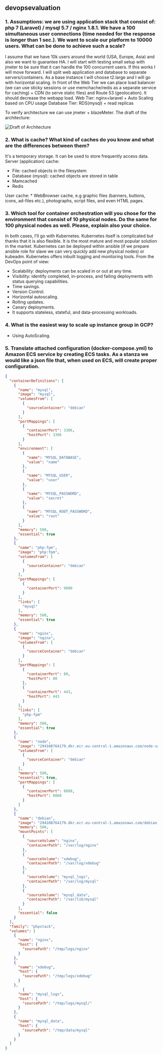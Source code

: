 ## devopsevaluation
### 1. Assumptions: we are using application stack that consist of: php 7 (Laravel) / mysql 5.7 / nginx 1.8.1. We have a 100 simultaneous user connections (time needed for the response is longer than 1 sec.). We want to scale our platform to 10000 users. What can be done to achieve such a scale?

I assume that we have 10k users around the world (USA, Europe, Asia) and also we want to guarantee HA.
I will start with testing small setup with jmeter to be sure that it can handle the 100 concurrent users.
If this works I will move forward. I will split web application and database to separate servers/containers. 
As a base instance I will choose t2.large and I will go with horizontal scaling.
In front of the Web Tier we can place load balancer (we can use sticky sessions or use memchache/redis 
as a separate service for caching) + CDN (to serve static files) and Route 53 (geolocation). It should decrease the webapp load. 
Web Tier: nginx+laravel + Auto Scaling based on CPU usage
Database Tier: RDS(mysql) + read replicas

To verify architecture we can use jmeter + blazeMeter.
The draft of the architecture:

![Draft of Architecture](images/ApplicationArchitecture.png?raw=true "Draft of Architecture")

### 2. What is cache? What kind of caches do you know and what are the differences between them?

It's a temporary storage. It can be used to store frequently access data.
Server (application) cache:

* File: cached objects in the filesystem
* Database (mysql): cached objects are stored in table
* Mamcached
* Redis

User cache:
	* WebBrowser cache, e.g graphic files (banners, buttons, icons, ad-files etc.), photographs, script files, and even HTML pages.


### 3. Which tool for container orchestration will you chose for the environment that consist of 10 physical nodes. Do the same for 100 physical nodes as well. Please, explain also your choice.

In both cases, I'll go with Kubernetes. Kubernetes itself is complicated but thanks that it is also flexible. It is the most mature and most popular solution in the market. Kubernetes can be deployed within ansible (if we prepare ansible role for slave we can very quickly add new physical nodes) or kubeadm. Kubernetes offers inbuilt logging and monitoring tools. From the DevOps point of view:

* Scalability: deployments can be scaled in or out at any time.
* Visibility: identify completed, in-process, and failing deployments with status querying capabilities.
* Time savings.
* Version Control.
* Horizontal autoscaling.
* Rolling updates.
* Canary deployments.
* It supports stateless, stateful, and data-processing workloads.

### 4. What is the easiest way to scale up instance group in GCP?

* Using AutoScaling.

### 5. Translate attached configuration (docker-compose.yml) to Amazon ECS service by creating ECS tasks. As a stanza we would like a json file that, when used on ECS, will create proper configuration.

```json
{
  "containerDefinitions": [
    {
      "name": "mysql",
      "image": "mysql",
      "volumesFrom": [
        {
          "sourceContainer": "debian"
        }
      ],
      "portMappings": [
        {
          "containerPort": 3306,
          "hostPort": 3306
        }
      ],
      "environment": [
        {
          "name": "MYSQL_DATABASE",
          "value": "name"
        },
        {
          "name": "MYSQL_USER",
          "value": "user"
        },
        {
          "name": "MYSQL_PASSWORD",
          "value": "secret"
        },
        {
          "name": "MYSQL_ROOT_PASSWORD",
          "value": "root"
        }
      ],
      "memory": 500,
      "essential": true
    },
    {
      "name": "php-fpm",
      "image": "php:fpm",
      "volumesFrom": [
        {
          "sourceContainer": "debian"
        }
      ],
      "portMappings": [
        {
          "containerPort": 9000
        }
      ],
      "links": [
        "mysql"
      ],
      "memory": 500,
      "essential": true
    },
    {
      "name": "nginx",
      "image": "nginx",
      "volumesFrom": [
        {
          "sourceContainer": "debian"
        }
      ],
      "portMappings": [
        {
          "containerPort": 80,
          "hostPort": 80
        },
        {
          "containerPort": 443,
          "hostPort": 443
        }
      ],
      "links": [
        "php-fpm"
      ],
      "memory": 500,
      "essential": true
    },
    {
      "name": "node",
      "image": "294108764179.dkr.ecr.eu-central-1.amazonaws.com/node-sample",
      "volumesFrom": [
        {
          "sourceContainer": "debian"
        }
      ],
      "memory": 500,
      "essential": true,
      "portMappings": [
        {
          "containerPort": 8888,
          "hostPort": 8888
        }
      ]
    },
    {
      "name": "debian",
      "image": "294108764179.dkr.ecr.eu-central-1.amazonaws.com/debian:jessie-slim",
      "memory": 500,
      "mountPoints": [
        {
          "sourceVolume": "nginx",
          "containerPath": "/var/log/nginx"
        },
        {
          "sourceVolume": "xdebug",
          "containerPath": "/var/log/xdebug"
        },
        {
          "sourceVolume": "mysql_logs",
          "containerPath": "/var/log/mysql"
        },
        {
          "sourceVolume": "mysql_data",
          "containerPath": "/var/lib/mysql"
        }
      ],
      "essential": false
    }
  ],
  "family": "phpstack",
  "volumes": [
    {
      "name": "nginx",
      "host": {
        "sourcePath": "/tmp/logs/nginx"
      }
    },
    {
      "name": "xdebug",
      "host": {
        "sourcePath": "/tmp/logs/xdebug"
      }
    },
        {
      "name": "mysql_logs",
      "host": {
        "sourcePath": "/tmp/logs/mysql/"
      }
    },
    {
      "name": "mysql_data",
      "host": {
        "sourcePath": "/tmp/data/mysql"
      }
    }
  ]
}
```

